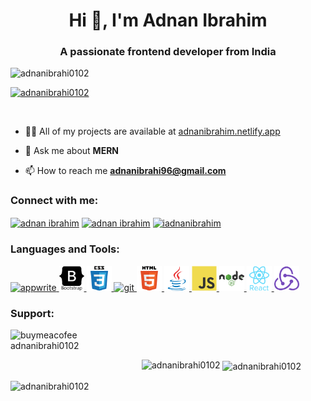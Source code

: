  
<h1 align="center">Hi 👋, I'm Adnan Ibrahim</h1>
<h3 align="center">A passionate frontend developer from India</h3>

<p align="left"> <img src="https://komarev.com/ghpvc/?username=adnanibrahi0102&label=Profile%20views&color=0e75b6&style=flat" alt="adnanibrahi0102" /> </p>

<p align="left"> <a href="https://github.com/ryo-ma/github-profile-trophy"><img src="https://github-profile-trophy.vercel.app/?username=adnanibrahi0102" alt="adnanibrahi0102" /></a> </p>

<p align="left"> <a href="https://twitter.com/" target="blank"><img src="https://img.shields.io/twitter/follow/?logo=twitter&style=for-the-badge" alt="" /></a> </p>

- 👨‍💻 All of my projects are available at [adnanibrahim.netlify.app](adnanibrahim.netlify.app)

- 💬 Ask me about **MERN**

- 📫 How to reach me **adnanibrahi96@gmail.com**

<h3 align="left">Connect with me:</h3>
<p align="left">
<a href="https://linkedin.com/in/adnan ibrahim" target="blank"><img align="center" src="https://raw.githubusercontent.com/rahuldkjain/github-profile-readme-generator/master/src/images/icons/Social/linked-in-alt.svg" alt="adnan ibrahim" height="30" width="40" /></a>
<a href="https://fb.com/adnan ibrahim" target="blank"><img align="center" src="https://raw.githubusercontent.com/rahuldkjain/github-profile-readme-generator/master/src/images/icons/Social/facebook.svg" alt="adnan ibrahim" height="30" width="40" /></a>
<a href="https://instagram.com/iadnanibrahim" target="blank"><img align="center" src="https://raw.githubusercontent.com/rahuldkjain/github-profile-readme-generator/master/src/images/icons/Social/instagram.svg" alt="iadnanibrahim" height="30" width="40" /></a>
</p>

<h3 align="left">Languages and Tools:</h3>
<p align="left"> <a href="https://appwrite.io" target="_blank" rel="noreferrer"> <img src="https://www.vectorlogo.zone/logos/appwriteio/appwriteio-icon.svg" alt="appwrite" width="40" height="40"/> </a> <a href="https://getbootstrap.com" target="_blank" rel="noreferrer"> <img src="https://raw.githubusercontent.com/devicons/devicon/master/icons/bootstrap/bootstrap-plain-wordmark.svg" alt="bootstrap" width="40" height="40"/> </a> <a href="https://www.w3schools.com/css/" target="_blank" rel="noreferrer"> <img src="https://raw.githubusercontent.com/devicons/devicon/master/icons/css3/css3-original-wordmark.svg" alt="css3" width="40" height="40"/> </a> <a href="https://git-scm.com/" target="_blank" rel="noreferrer"> <img src="https://www.vectorlogo.zone/logos/git-scm/git-scm-icon.svg" alt="git" width="40" height="40"/> </a> <a href="https://www.w3.org/html/" target="_blank" rel="noreferrer"> <img src="https://raw.githubusercontent.com/devicons/devicon/master/icons/html5/html5-original-wordmark.svg" alt="html5" width="40" height="40"/> </a> <a href="https://www.java.com" target="_blank" rel="noreferrer"> <img src="https://raw.githubusercontent.com/devicons/devicon/master/icons/java/java-original.svg" alt="java" width="40" height="40"/> </a> <a href="https://developer.mozilla.org/en-US/docs/Web/JavaScript" target="_blank" rel="noreferrer"> <img src="https://raw.githubusercontent.com/devicons/devicon/master/icons/javascript/javascript-original.svg" alt="javascript" width="40" height="40"/> </a> <a href="https://nodejs.org" target="_blank" rel="noreferrer"> <img src="https://raw.githubusercontent.com/devicons/devicon/master/icons/nodejs/nodejs-original-wordmark.svg" alt="nodejs" width="40" height="40"/> </a> <a href="https://reactjs.org/" target="_blank" rel="noreferrer"> <img src="https://raw.githubusercontent.com/devicons/devicon/master/icons/react/react-original-wordmark.svg" alt="react" width="40" height="40"/> </a> <a href="https://redux.js.org" target="_blank" rel="noreferrer"> <img src="https://raw.githubusercontent.com/devicons/devicon/master/icons/redux/redux-original.svg" alt="redux" width="40" height="40"/> </a> </p>

<h3 align="left">Support:</h3>
<p><a href="https://www.buymeacoffee.com/buymeacofee adnanibrahi0102"> <img align="left" src="https://cdn.buymeacoffee.com/buttons/v2/default-yellow.png" height="50" width="210" alt="buymeacofee adnanibrahi0102" /></a></p><br><br>

<p><img align="left" src="https://github-readme-stats.vercel.app/api/top-langs?username=adnanibrahi0102&show_icons=true&locale=en&layout=compact" alt="adnanibrahi0102" /></p>

<p>&nbsp;<img align="center" src="https://github-readme-stats.vercel.app/api?username=adnanibrahi0102&show_icons=true&locale=en" alt="adnanibrahi0102" /></p>

<p><img align="center" src="https://github-readme-streak-stats.herokuapp.com/?user=adnanibrahi0102&" alt="adnanibrahi0102" /></p>
